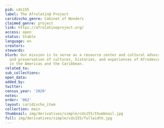 ```yaml
---
pid: cds155
label: The Afrolatin@ Project
caridischo_genre: Cabinet of Wonders
claimed_genre: project
link: https://afrolatinoproject.org/
access: open
status: Stable
language: en
creators:
stewards:
blurb: Our mission is to serve as a resource center and cultural advocate for documentation
  and preservation of cultures, histories, and experiences of Afrodescendant people
  in the Americas and the Caribbean.
related_to:
sub_collections:
open_data:
added_by:
twitter:
census_year: '2020'
notes:
order: '062'
layout: caridischo_item
collection: main
thumbnail: img/derivatives/simple/cds155/thumbnail.jpg
full: img/derivatives/simple/cds155/fullwidth.jpg
---
```

